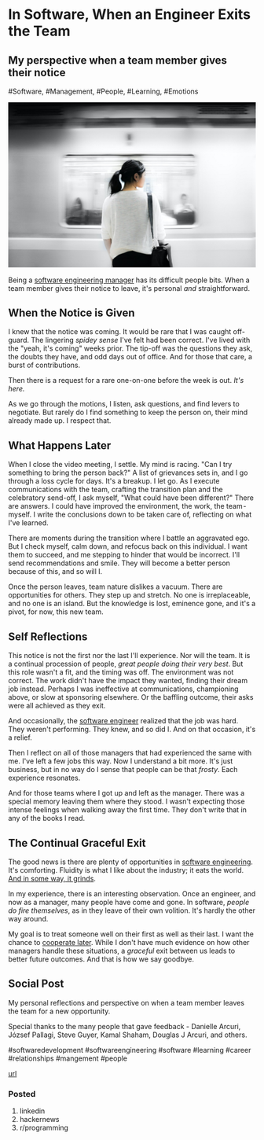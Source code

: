 # In Software, When an Engineer Exits the Team
## My perspective when a team member gives their notice
#Software, #Management, #People, #Learning, #Emotions

![Photo: Eutah Mizushima on Unsplash](images/43-01.jpeg)

Being a [software engineering manager](https://dev.to/solidi/what-is-an-engineering-manager-anyway-4and) has its difficult people bits. When a team member gives their notice to leave, it's personal *and* straightforward.

## When the Notice is Given

I knew that the notice was coming. It would be rare that I was caught off-guard. The lingering *spidey sense* I've felt had been correct. I've lived with the "yeah, it's coming" weeks prior. The tip-off was the questions they ask, the doubts they have, and odd days out of office. And for those that care, a burst of contributions.

Then there is a request for a rare one-on-one before the week is out. *It's here.*

As we go through the motions, I listen, ask questions, and find levers to negotiate. But rarely do I find something to keep the person on, their mind already made up. I respect that.

## What Happens Later

When I close the video meeting, I settle. My mind is racing. "Can I try something to bring the person back?" A list of grievances sets in, and I go through a loss cycle for days. It's a breakup. I let go.
As I execute communications with the team, crafting the transition plan and the celebratory send-off, I ask myself, "What could have been different?" There are answers. I could have improved the environment, the work, the team - myself. I write the conclusions down to be taken care of, reflecting on what I've learned.

There are moments during the transition where I battle an aggravated ego. But I check myself, calm down, and refocus back on this individual. I want them to succeed, and me stepping to hinder that would be incorrect. I'll send recommendations and smile. They will become a better person because of this, and so will I.

Once the person leaves, team nature dislikes a vacuum. There are opportunities for others. They step up and stretch. No one is irreplaceable, and no one is an island. But the knowledge is lost, eminence gone, and it's a pivot, for now, this new team.

## Self Reflections

This notice is not the first nor the last I'll experience. Nor will the team. It is a continual procession of people, *great people doing their very best*. But this role wasn't a fit, and the timing was off. The environment was not correct. The work didn't have the impact they wanted, finding their dream job instead. Perhaps I was ineffective at communications, championing above, or slow at sponsoring elsewhere. Or the baffling outcome, their asks were all achieved as they exit.

And occasionally, the [software engineer](https://dev.to/solidi/what-is-a-software-engineer-anyway-3fb2) realized that the job was hard. They weren't performing. They knew, and so did I.  And on that occasion, it's a relief.

Then I reflect on all of those managers that had experienced the same with me. I've left a few jobs this way. Now I understand a bit more. It's just business, but in no way do I sense that people can be that *frosty*. Each experience resonates.

And for those teams where I got up and left as the manager. There was a special memory leaving them where they stood. I wasn't expecting those intense feelings when walking away the first time. They don't write that in any of the books I read.

## The Continual Graceful Exit

The good news is there are plenty of opportunities in [software engineering](https://medium.com/hackernoon/software-is-unlike-construction-c0284ee4b723). It's comforting. Fluidity is what I like about the industry; it eats the world. [And in some way, it grinds](https://medium.com/hackernoon/the-manager-stew-dd59cd653728).

In my experience, there is an interesting observation. Once an engineer, and now as a manager, many people have come and gone. In software, *people do fire themselves*, as in they leave of their own volition. It's hardly the other way around.

My goal is to treat someone well on their first as well as their last. I want the chance to [cooperate later](https://en.wikipedia.org/wiki/The_Evolution_of_Cooperation). While I don't have much evidence on how other managers handle these situations, a *graceful* exit between us leads to better future outcomes. And that is how we say goodbye.

## Social Post

My personal reflections and perspective on when a team member leaves the team for a new opportunity.

Special thanks to the many people that gave feedback - Danielle Arcuri, József Pallagi, Steve Guyer, Kamal Shaham, Douglas J Arcuri, and others.

#softwaredevelopment #softwareengineering #software #learning #career #relationships #mangement #people

[url](https://medium.com/@solidi/in-software-when-an-engineer-exits-the-team-1e550303cff8)

### Posted

1. linkedin
1. hackernews
1. r/programming
